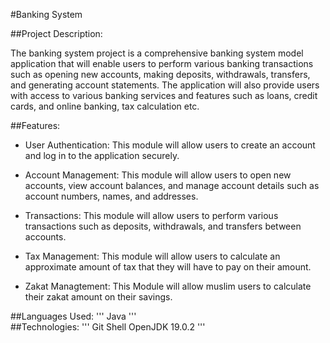 #Banking System

##Project Description:

 The banking system project is a comprehensive banking system model application that will enable users to perform various banking transactions such as opening new accounts, making deposits, withdrawals, transfers, and generating account statements. The application will also provide users with access to various banking services and features such as loans, credit cards, and online banking, tax calculation etc.

##Features:

* User Authentication: This module will allow users to create an account and log in to the application securely.

* Account Management: This module will allow users to open new accounts, view account balances, and manage account details such as account numbers, names, and addresses.

* Transactions: This module will allow users to perform various transactions such as deposits, withdrawals, and transfers between accounts.

* Tax Management: This module will allow users to calculate an approximate amount of tax that they will have to pay on their amount.

* Zakat Managtement: This Module will allow muslim users to calculate their zakat amount on their savings. 


##Languages Used:
'''
		Java
'''		
##Technologies:
'''
	 Git Shell
	 OpenJDK 19.0.2
'''

